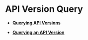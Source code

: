 # API Version Query<a name="EN-US_TOPIC_0133565603"></a>

-   **[Querying API Versions](querying-api-versions.md)**  

-   **[Querying an API Version](querying-an-api-version.md)**  



